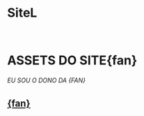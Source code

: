 # SiteL 
<br>
<h1>ASSETS DO SITE{fan} </h1>
<h6>EU SOU O DONO DA {FAN}</h6>
<a href="https://text.com">
  <h2>{fan}</h2>
</a>
